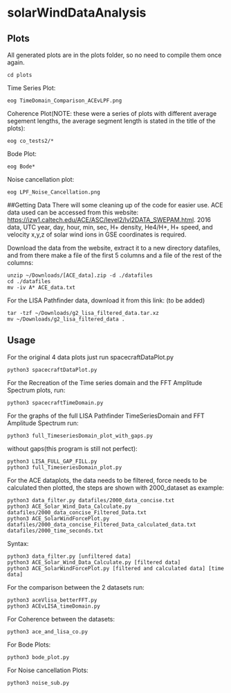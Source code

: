 # solarWindDataAnalysis

## Plots
All generated plots are in the plots folder, so no need to compile them once again.
```
cd plots

```
Time Series Plot:
```
eog TimeDomain_Comparison_ACEvLPF.png
```

Coherence Plot(NOTE: these were a series of plots with different average segement lengths, the average segment length is stated in the title of the plots):
```
eog co_tests2/*
```
Bode Plot:
```
eog Bode*
```
Noise cancellation plot:
```
eog LPF_Noise_Cancellation.png
```

##Getting Data
There will some cleaning up of the code for easier use.
ACE data used can be accessed from this website: https://izw1.caltech.edu/ACE/ASC/level2/lvl2DATA_SWEPAM.html. 2016 data, UTC year, day, hour, min, sec, H+ density, He4/H+, H+ speed, and velocity x,y,z of solar wind ions in GSE coordinates is required.

Download the data from the website, extract it to a new directory datafiles, and from there make a file of the first 5 columns and a file of the rest of the columns:
```
unzip ~/Downloads/[ACE_data].zip -d ./datafiles
cd ./datafiles
mv -iv A* ACE_data.txt
```

For the LISA Pathfinder data, download it from this link: (to be added)
```
tar -tzf ~/Downloads/g2_lisa_filtered_data.tar.xz
mv ~/Downloads/g2_lisa_filtered_data .
```





## Usage
For the original 4 data plots just run spacecraftDataPlot.py
```
python3 spacecraftDataPlot.py
```

For the Recreation of the Time series domain and the FFT Amplitude Spectrum plots, run:
```
python3 spacecraftTimeDomain.py
```

For the graphs of the full LISA Pathfinder TimeSeriesDomain and FFT Amplitude Spectrum run:
```
python3 full_TimeseriesDomain_plot_with_gaps.py
```
without gaps(this program is still not perfect):
```
python3 LISA_FULL_GAP_FILL.py
python3 full_TimeseriesDomain_plot.py
```

For the ACE dataplots, the data needs to be filtered, force needs to be calculated then plotted, the steps are shown with 2000_dataset as example:
```
python3 data_filter.py datafiles/2000_data_concise.txt
python3 ACE_Solar_Wind_Data_Calculate.py datafiles/2000_data_concise_Filtered_Data.txt
python3 ACE_SolarWindForcePlot.py datafiles/2000_data_concise_Filtered_Data_calculated_data.txt datafiles/2000_time_seconds.txt
```
Syntax:
```
python3 data_filter.py [unfiltered data]
python3 ACE_Solar_Wind_Data_Calculate.py [filtered data]
python3 ACE_SolarWindForcePlot.py [filtered and calculated data] [time data]
```

For the comparison between the 2 datasets run:
```
python3 aceVlisa_betterFFT.py
python3 ACEvLISA_timeDomain.py
```

For Coherence between the datasets:
```
python3 ace_and_lisa_co.py
```

For Bode Plots:
```
python3 bode_plot.py
```

For Noise cancellation Plots:
```
python3 noise_sub.py
```
